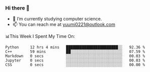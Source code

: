 ### Hi there 👋

- 📕 I’m currently studying computer science.
- 📫 You can reach me at yuumi0221@outlook.com


📊This Week I Spent My Time On:
<!--START_SECTION:waka-->

```text
Python     12 hrs 4 mins   ███████████████████████░░   92.36 %
C++        59 mins         ██░░░░░░░░░░░░░░░░░░░░░░░   07.59 %
Markdown   0 secs          ░░░░░░░░░░░░░░░░░░░░░░░░░   00.03 %
Jupyter    0 secs          ░░░░░░░░░░░░░░░░░░░░░░░░░   00.03 %
CSS        0 secs          ░░░░░░░░░░░░░░░░░░░░░░░░░   00.00 %
```

<!--END_SECTION:waka-->

<!--
**Yuumi0221/Yuumi0221** is a ✨ _special_ ✨ repository because its `README.md` (this file) appears on your GitHub profile.

Here are some ideas to get you started:

- 🔭 I’m currently working on ...
- 🌱 I’m currently learning ...
- 👯 I’m looking to collaborate on ...
- 🤔 I’m looking for help with ...
- 💬 Ask me about ...
- 📫 How to reach me: ...
- 😄 Pronouns: ...
- ⚡ Fun fact: ...
-->
